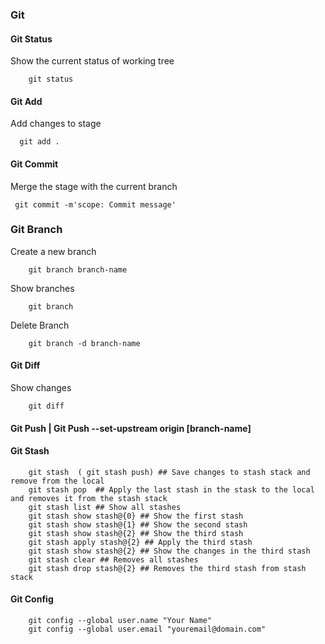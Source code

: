 ### Git

#### Git Status

Show the current status of working tree

```shell
    git status
```

#### Git Add

Add changes to stage

```shell
  git add .
```

#### Git Commit

Merge the stage with the current branch

```shell
 git commit -m'scope: Commit message'
```

### Git Branch

Create a new branch

```shell
    git branch branch-name
```

Show branches

```shell
    git branch
```

Delete Branch

```shell
    git branch -d branch-name
```

#### Git Diff

Show changes

```shell
    git diff
```

#### Git Push | Git Push --set-upstream origin [branch-name]

#### Git Stash

```shell
    git stash  ( git stash push) ## Save changes to stash stack and remove from the local
    git stash pop  ## Apply the last stash in the stask to the local and removes it from the stash stack
    git stash list ## Show all stashes
    git stash show stash@{0} ## Show the first stash
    git stash show stash@{1} ## Show the second stash
    git stash show stash@{2} ## Show the third stash
    git stash apply stash@{2} ## Apply the third stash
    git stash show stash@{2} ## Show the changes in the third stash
    git stash clear ## Removes all stashes
    git stash drop stash@{2} ## Removes the third stash from stash stack
```

#### Git Config

```shell
    git config --global user.name "Your Name"
    git config --global user.email "youremail@domain.com"
```
